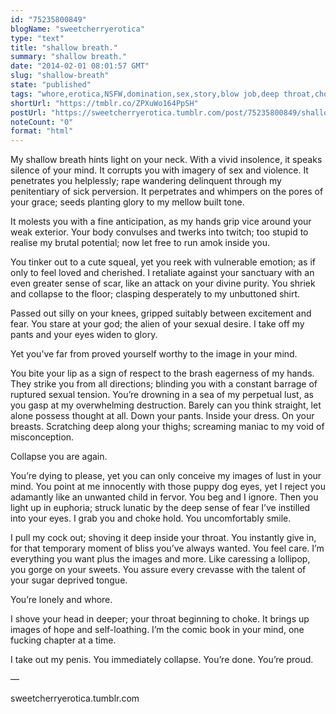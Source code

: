 ```yaml
---
id: "75235800849"
blogName: "sweetcherryerotica"
type: "text"
title: "shallow breath."
summary: "shallow breath."
date: "2014-02-01 08:01:57 GMT"
slug: "shallow-breath"
state: "published"
tags: "whore,erotica,NSFW,domination,sex,story,blow job,deep throat,choke,cum inside,sweetcherryerotica,melbourne,no condom,creampie,adultry,bareback,rape fantasy,penetrate,rejection"
shortUrl: "https://tmblr.co/ZPXuWo164PpSH"
postUrl: "https://sweetcherryerotica.tumblr.com/post/75235800849/shallow-breath"
noteCount: "0"
format: "html"
---
```


My shallow breath hints light on your neck. With a vivid insolence, it speaks silence of your mind. It corrupts you with imagery of sex and violence. It penetrates you helplessly; rape wandering delinquent through my penitentiary of sick perversion. It perpetrates and whimpers on the pores of your grace; seeds planting glory to my mellow built tone. 

It molests you with a fine anticipation, as my hands grip vice around your weak exterior. Your body convulses and twerks into twitch; too stupid to realise my brutal potential; now let free to run amok inside you.

You tinker out to a cute squeal, yet you reek with vulnerable emotion; as if only to feel loved and cherished. I retaliate against your sanctuary with an even greater sense of scar, like an attack on your divine purity. You shriek and collapse to the floor; clasping desperately to my unbuttoned shirt.

Passed out silly on your knees, gripped suitably between excitement and fear. You stare at your god; the alien of your sexual desire. I take off my pants and your eyes widen to glory.

Yet you’ve far from proved yourself worthy to the image in your mind.

You bite your lip as a sign of respect to the brash eagerness of my hands. They strike you from all directions; blinding you with a constant barrage of ruptured sexual tension. You’re drowning in a sea of my perpetual lust, as you gasp at my overwhelming destruction. Barely can you think straight, let alone possess thought at all. Down your pants. Inside your dress. On your breasts. Scratching deep along your thighs; screaming maniac to my void of misconception.

Collapse you are again.

You’re dying to please, yet you can only conceive my images of lust in your mind. You point at me innocently with those puppy dog eyes, yet I reject you adamantly like an unwanted child in fervor. You beg and I ignore. Then you light up in euphoria; struck lunatic by the deep sense of fear I’ve instilled into your eyes. I grab you and choke hold. You uncomfortably smile.

I pull my cock out; shoving it deep inside your throat. You instantly give in, for that temporary moment of bliss you’ve always wanted. You feel care. I’m everything you want plus the images and more. Like caressing a lollipop, you gorge on your sweets. You assure every crevasse with the talent of your sugar deprived tongue.

You’re lonely and whore.

I shove your head in deeper; your throat beginning to choke. It brings up images of hope and self-loathing. I’m the comic book in your mind, one fucking chapter at a time.

I take out my penis. You immediately collapse. You’re done. You’re proud.

—

sweetcherryerotica.tumblr.com